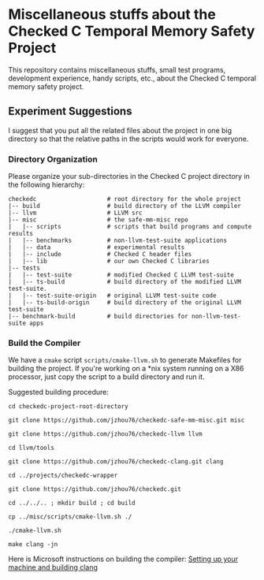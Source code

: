# Miscellaneous stuffs about the Checked C Temporal Memory Safety Project

This repository contains miscellaneous stuffs, small test programs,
development experience, handy scripts, etc., about the Checked C
temporal memory safety project.

## Experiment Suggestions
I suggest that you put all the related files about the project in one
big directory so that the relative paths in the scripts would work
for everyone.

### Directory Organization
Please organize your sub-directories in the Checked C project directory
in the following hierarchy:

```shell
checkedc                    # root directory for the whole project
|-- build                   # build directory of the LLVM compiler
|-- llvm                    # LLVM src
|-- misc                    # the safe-mm-misc repo
|   |-- scripts             # scripts that build programs and compute results
|   |-- benchmarks          # non-llvm-test-suite applications
|   |-- data                # experimental results
|   |-- include             # Checked C header files
|   |-- lib                 # our own Checked C libraries
|-- tests
|   |-- test-suite          # modified Checked C LLVM test-suite
|   |-- ts-build            # build directory of the modified LLVM test-suite.
|   |-- test-suite-origin   # original LLVM test-suite code
|   |-- ts-build-origin     # build directory of the original LLVM test-suite
|-- benchmark-build         # build directories for non-llvm-test-suite apps
```

### Build the Compiler

We have a `cmake` script `scripts/cmake-llvm.sh` to generate Makefiles for
building the project. If you're working on a \*nix system running on a
X86 processor, just copy the script to a build directory and run it.

Suggested building procedure:
```
cd checkedc-project-root-directory

git clone https://github.com/jzhou76/checkedc-safe-mm-misc.git misc

git clone https://github.com/jzhou76/checkedc-llvm llvm

cd llvm/tools

git clone https://github.com/jzhou76/checkedc-clang.git clang

cd ../projects/checkedc-wrapper

git clone https://github.com/jzhou76/checkedc.git

cd ../../.. ; mkdir build ; cd build

cp ../misc/scripts/cmake-llvm.sh ./

./cmake-llvm.sh

make clang -jn
```

Here is Microsoft instructions on building the compiler: [Setting up your
machine and building
clang](https://github.com/microsoft/checkedc-clang/blob/master/clang/docs/checkedc/Setup-and-Build.md)

